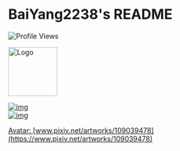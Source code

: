 # BaiYang2238's README
![Profile Views](https://komarev.com/ghpvc/?username=BaiYang2238&color=red)

<img width="100px" src="https://github.githubassets.com/images/mona-loading-default.gif" align="center" alt="Logo" />

<a href="https://github.com/BaiYang2238">

![img](https://github-readme-stats.vercel.app/api?username=BaiYang2238&show_icons=true&hide_border=true&icon_color=ffca28&title_color=ffa000&include_all_commits=true&count_private=true)  
![img](https://github-readme-stats.vercel.app/api/top-langs/?username=BaiYang2238&layout=compact&hide_border=true&title_color=ffa000)  

Avatar: [www.pixiv.net/artworks/109039478](https://www.pixiv.net/artworks/109039478)
